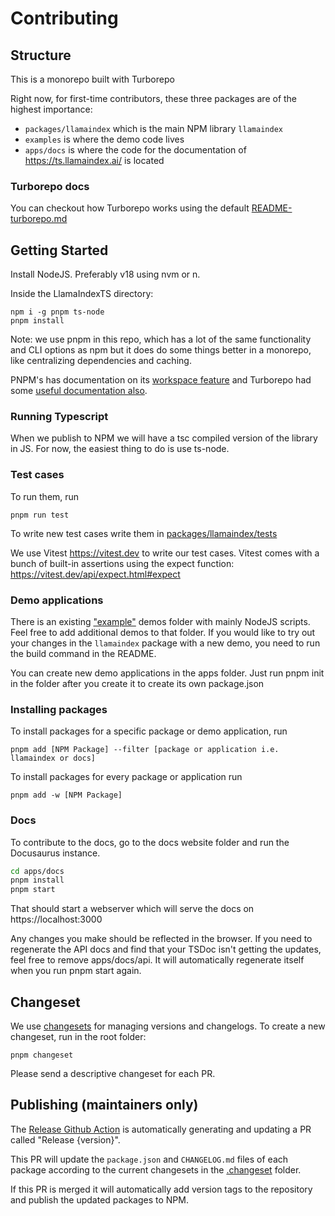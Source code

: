 # Contributing

## Structure

This is a monorepo built with Turborepo

Right now, for first-time contributors, these three packages are of the highest importance:

- `packages/llamaindex` which is the main NPM library `llamaindex`
- `examples` is where the demo code lives
- `apps/docs` is where the code for the documentation of https://ts.llamaindex.ai/ is located

### Turborepo docs

You can checkout how Turborepo works using the default [README-turborepo.md](/README-turborepo.md)

## Getting Started

Install NodeJS. Preferably v18 using nvm or n.

Inside the LlamaIndexTS directory:

```
npm i -g pnpm ts-node
pnpm install
```

Note: we use pnpm in this repo, which has a lot of the same functionality and CLI options as npm but it does do some things better in a monorepo, like centralizing dependencies and caching.

PNPM's has documentation on its [workspace feature](https://pnpm.io/workspaces) and Turborepo had some [useful documentation also](https://turbo.build/repo/docs/core-concepts/monorepos/running-tasks).

### Running Typescript

When we publish to NPM we will have a tsc compiled version of the library in JS. For now, the easiest thing to do is use ts-node.

### Test cases

To run them, run

```
pnpm run test
```

To write new test cases write them in [packages/llamaindex/tests](/packages/llamaindex/tests)

We use Vitest https://vitest.dev to write our test cases. Vitest comes with a bunch of built-in assertions using the expect function: https://vitest.dev/api/expect.html#expect

### Demo applications

There is an existing ["example"](/examples/README.md) demos folder with mainly NodeJS scripts. Feel free to add additional demos to that folder. If you would like to try out your changes in the `llamaindex` package with a new demo, you need to run the build command in the README.

You can create new demo applications in the apps folder. Just run pnpm init in the folder after you create it to create its own package.json

### Installing packages

To install packages for a specific package or demo application, run

```
pnpm add [NPM Package] --filter [package or application i.e. llamaindex or docs]
```

To install packages for every package or application run

```
pnpm add -w [NPM Package]
```

### Docs

To contribute to the docs, go to the docs website folder and run the Docusaurus instance.

```bash
cd apps/docs
pnpm install
pnpm start
```

That should start a webserver which will serve the docs on https://localhost:3000

Any changes you make should be reflected in the browser. If you need to regenerate the API docs and find that your TSDoc isn't getting the updates, feel free to remove apps/docs/api. It will automatically regenerate itself when you run pnpm start again.

## Changeset

We use [changesets](https://github.com/changesets/changesets) for managing versions and changelogs. To create a new changeset, run in the root folder:

```
pnpm changeset
```

Please send a descriptive changeset for each PR.

## Publishing (maintainers only)

The [Release Github Action](.github/workflows/release.yml) is automatically generating and updating a
PR called "Release {version}".

This PR will update the `package.json` and `CHANGELOG.md` files of each package according to
the current changesets in the [.changeset](.changeset/) folder.

If this PR is merged it will automatically add version tags to the repository and publish the updated packages to NPM.
